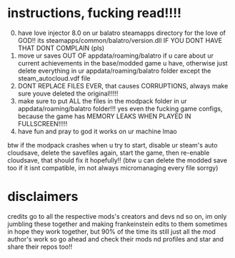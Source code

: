 # instructions, fucking read!!!!
0. have love injector 8.0 on ur balatro steamapps directory for the love of GOD!! its steamapps/common/balatro/version.dll IF YOU DONT HAVE THAT DONT COMPLAIN (pls)
1. move ur saves OUT OF appdata/roaming/balatro if u care about ur current achievements in the base/modded game u have, otherwise just delete everything in ur appdata/roaming/balatro folder except the steam_autocloud.vdf file
2. DONT REPLACE FILES EVER, that causes CORRUPTIONS, always make sure youve deleted the original!!!!!
3. make sure to put ALL the files in the modpack folder in ur appdata/roaming/balatro folder!!! yes even the fucking game configs, because the game has MEMORY LEAKS WHEN PLAYED IN FULLSCREEN!!!!!
4. have fun and pray to god it works on ur machine lmao

btw if the modpack crashes when u try to start, disable ur steam's auto cloudsave, delete the savefiles again, start the game, then re-enable cloudsave, that should fix it hopefully!! (btw u can delete the modded save too if it isnt compatible, im not always micromanaging every file sorrgy)

# disclaimers

credits go to all the respective mods's creators and devs nd so on, im only jumbling these together and making frankeinstein edits to them sometimes in hope they work together, but 90% of the time its still just all the mod author's work so go ahead and check their mods nd profiles and star and share their repos too!!
